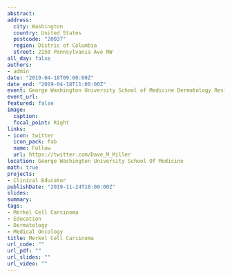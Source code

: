 ```yaml
---
abstract: 
address: 
  city: Washington
  country: United States
  postcode: "20037"
  region: Distric of Columbia
  street: 2150 Pennsylvania Ave NW
all_day: false
authors: 
- admin
date: "2019-04-18T09:00:00Z"
date_end: "2019-04-18T11:00:00Z"
event: George Washington University School of Medicine Dermatology Resident Lecture
event_url: 
featured: false
image:
  caption: 
  focal_point: Right
links:
- icon: twitter
  icon_pack: fab
  name: Follow
  url: https://twitter.com/Dave_M_Miller
location: George Washington University School Of Medicine
math: true
projects:
- Clinical Educator
publishDate: "2019-11-24T18:00:00Z"
slides: 
summary: 
tags: 
- Merkel Cell Carcinoma
- Education
- Dermatology
- Medical Oncology
title: Merkel Cell Carcinoma
url_code: ""
url_pdf: ""
url_slides: ""
url_video: ""
---
```

